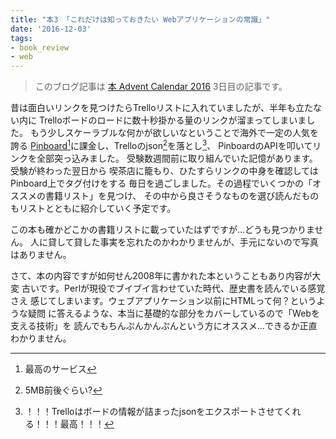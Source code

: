 ```yaml
---
title: "本3 「これだけは知っておきたい Webアプリケーションの常識」"
date: '2016-12-03'
tags:
- book_review
- web
---
```


> このブログ記事は
> [本 Advent Calendar 2016](http://www.adventar.org/calendars/1845)
> 3日目の記事です。

昔は面白いリンクを見つけたらTrelloリストに入れていましたが、半年も立たない内に
Trelloボードのロードに数十秒掛かる量のリンクが溜まってしまいました。
もう少しスケーラブルな何かが欲しいなということで海外で一定の人気を誇る
[Pinboard](https://pinboard.in/)[^1]に課金し、Trelloのjson[^2]を落とし[^3]、
PinboardのAPIを叩いてリンクを全部突っ込みました。
受験数週間前に取り組んでいた記憶があります。受験が終わった翌日から
喫茶店に籠もり、ひたすらリンクの中身を確認してはPinboard上でタグ付けをする
毎日を過ごしました。その過程でいくつかの「オススメの書籍リスト」を見つけ、
その中から良さそうなものを選び読んだものもリストとともに紹介していく予定です。

この本も確かどこかの書籍リストに載っていたはずですが…どうも見つかりません。
人に貸して貸した事実を忘れたのかわかりませんが、手元にないので写真はありません。

さて、本の内容ですが如何せん2008年に書かれた本ということもあり内容が大変
古いです。Perlが現役でブイブイ言わせていた時代、歴史書を読んでいる感覚さえ
感じてしまいます。ウェブアプリケーション以前にHTMLって何？というような疑問
に答えるような、本当に基礎的な部分をカバーしているので「Webを支える技術」を
読んでもちんぷんかんぷんという方にオススメ…できるか正直わかりません。

[^1]: 最高のサービス

[^2]: 5MB前後ぐらい?

[^3]: ！！！Trelloはボードの情報が詰まったjsonをエクスポートさせてくれる！！！最高！！！
